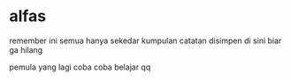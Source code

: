 # alfas
remember ini semua hanya sekedar kumpulan catatan disimpen di sini biar ga hilang

pemula yang lagi coba coba belajar qq
